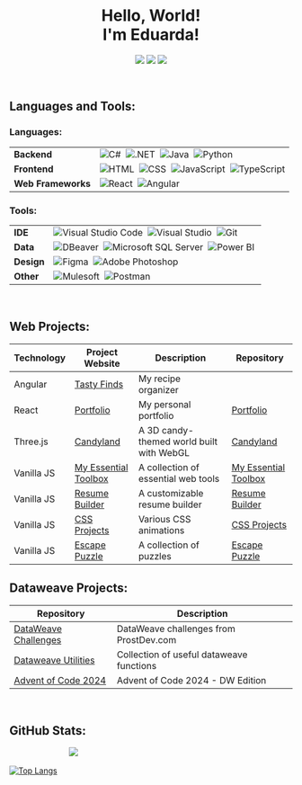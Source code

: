 <h1 align="center"> Hello, World! <br> I'm Eduarda!</h1>

<div align="center">
<a href="mailto:eduardasofia2000@gmail.com"><img src="https://img.shields.io/badge/Gmail-D14836?style=for-the-badge&logo=gmail&logoColor=white"></a>
<a href="https://www.linkedin.com/in/eduardabastos"><img src="https://img.shields.io/badge/linkedin-0077B5.svg?style=for-the-badge&logo=linkedin&logoColor=white"></a>
<a href="https://eduardasrbastos.github.io/portfolio"><img src="https://img.shields.io/badge/Portfolio-255E63?style=for-the-badge&logo=About.me&logoColor=white"></a>
</div>

<p>&nbsp;</p>
<h2>Languages and Tools:</h2>

<h3>Languages:</h3>
<table>
  <tbody>
    <tr>
      <td><b>Backend</b></td>
      <td>
        <img src="https://img.shields.io/badge/c%23-%23239120.svg?style=for-the-badge&logo=csharp&logoColor=white" title="C#">&nbsp
        <img src="https://img.shields.io/badge/.NET-512BD4?style=for-the-badge&logo=dotnet&logoColor=white" title=".NET">&nbsp
        <img src="https://img.shields.io/badge/Java-ED8B00?style=for-the-badge&logo=openjdk&logoColor=white" title="Java">&nbsp
        <img src="https://img.shields.io/badge/Python-3776AB?style=for-the-badge&logo=python&logoColor=white" title="Python">
      </td>
    </tr>
    <tr>
      <td><b>Frontend</b></td>
      <td>
        <img src="https://img.shields.io/badge/HTML-239120?style=for-the-badge&logo=html5&logoColor=white" title="HTML">&nbsp
        <img src="https://img.shields.io/badge/CSS-239120?&style=for-the-badge&logo=css3&logoColor=white" title="CSS">&nbsp
        <img src="https://img.shields.io/badge/JavaScript-323330?style=for-the-badge&logo=javascript&logoColor=F7DF1E" title="JavaScript">&nbsp
        <img src="https://img.shields.io/badge/TypeScript-007ACC?style=for-the-badge&logo=typescript&logoColor=white" title="TypeScript">
      </td>
    </tr>
    <tr>
      <td><b>Web Frameworks</b></td>
      <td>
        <img src="https://img.shields.io/badge/React-20232A?style=for-the-badge&logo=react&logoColor=61DAFB" title="React">&nbsp
        <img src="https://img.shields.io/badge/Angular-DD0031?style=for-the-badge&logo=angular&logoColor=white" title="Angular">
      </td>
    </tr>
  </tbody>
</table>

<h3>Tools:</h3>
<table>
  <tbody>
    <tr>
      <td><b>IDE</b></td>
      <td>
        <img src="https://img.shields.io/badge/Visual_Studio_Code-0078D4?style=for-the-badge&logo=visual%20studio%20code&logoColor=white" title="Visual Studio Code">&nbsp
        <img src="https://img.shields.io/badge/Visual_Studio-5C2D91?style=for-the-badge&logo=visual%20studio&logoColor=white" title="Visual Studio">&nbsp
        <img src="https://img.shields.io/badge/Git-F05032.svg?style=for-the-badge&logo=Git&logoColor=white" title="Git">
      </td>
    </tr>
    <tr>
      <td><b>Data</b></td>
      <td>
        <img src="https://img.shields.io/badge/DBeaver-382923.svg?style=for-the-badge&logo=DBeaver&logoColor=white" title="DBeaver">&nbsp
        <img src="https://img.shields.io/badge/Microsoft%20SQL%20Server-CC2927?style=for-the-badge&logo=microsoft%20sql%20server&logoColor=white" title="Microsoft SQL Server">&nbsp
        <img src="https://img.shields.io/badge/PowerBI-F2C811?style=for-the-badge&logo=Power%20BI&logoColor=white" title="Power BI">&nbsp
      </td>
    </tr>
    <tr>
      <td><b>Design</b></td>
      <td>
        <img src="https://img.shields.io/badge/Figma-F24E1E?style=for-the-badge&logo=figma&logoColor=white" title="Figma">&nbsp
        <img src="https://img.shields.io/badge/Adobe%20Photoshop-31A8FF?style=for-the-badge&logo=Adobe%20Photoshop&logoColor=black" title="Adobe Photoshop">&nbsp
      </td>
    </tr>
    <tr>
      <td><b>Other</b></td>
      <td>
        <img src="https://img.shields.io/badge/Mulesoft-00A0DF.svg?style=for-the-badge&logo=Mulesoft&logoColor=white" title="Mulesoft">&nbsp
        <img src="https://img.shields.io/badge/Postman-FF6C37.svg?style=for-the-badge&logo=Postman&logoColor=white" title="Postman">&nbsp
      </td>
    </tr>
  </tbody>
</table>

<p>&nbsp;</p>
<h2>Web Projects: </h2>
<table>
  <thead>
    <tr>
      <th>Technology</th>
      <th>Project Website</th>
      <th>Description</th>
      <th>Repository</th>
    </tr>
  </thead>
  <tbody>
    <tr>
      <td>Angular</td>
      <td><a href="https://tastyfinds.vercel.app">Tasty Finds</a></td>
      <td>My recipe organizer</td>
      <td></td>
    </tr>
    <tr>
      <td>React</td>
      <td><a href="https://eduardasrbastos.github.io/portfolio">Portfolio</a></td>
      <td>My personal portfolio</td>
      <td><a href="https://github.com/EduardaSRBastos/portfolio">Portfolio</a></td>
    </tr>
    <tr>
      <td>Three.js</td>
      <td><a href="https://eduardasrbastos.github.io/WebGL-Project">Candyland</a></td>
      <td>A 3D candy-themed world built with WebGL</td>
      <td><a href="https://github.com/EduardaSRBastos/WebGL-Project">Candyland</a></td>
    </tr>
    <tr>
      <td>Vanilla JS</td>
      <td><a href="https://eduardasrbastos.github.io/my-essential-toolbox">My Essential Toolbox</a></td>
      <td>A collection of essential web tools</td>
      <td><a href="https://github.com/EduardaSRBastos/my-essential-toolbox">My Essential Toolbox</a></td>
    </tr>
    <tr>
      <td>Vanilla JS</td>
      <td><a href="https://eduardasrbastos.github.io/resume-builder">Resume Builder</a></td>
      <td>A customizable resume builder</td>
      <td><a href="https://github.com/EduardaSRBastos/resume-builder">Resume Builder</a></td>
    </tr>
    <tr>
      <td>Vanilla JS</td>
      <td><a href="https://eduardasrbastos.github.io/css-projects">CSS Projects</a></td>
      <td>Various CSS animations</td>
      <td><a href="https://github.com/EduardaSRBastos/css-projects">CSS Projects</a></td>
    </tr>
    <tr>
      <td>Vanilla JS</td>
      <td><a href="https://eduardasrbastos.github.io/escape-puzzle">Escape Puzzle</a></td>
      <td>A collection of puzzles</td>
      <td><a href="https://github.com/EduardaSRBastos/escape-puzzle">Escape Puzzle</a></td>
    </tr>
  </tbody>
</table>

<h2>Dataweave Projects: </h2>
<table>
  <thead>
    <tr>
      <th>Repository</th>
      <th>Description</th>
    </tr>
  </thead>
  <tbody>
     <tr>
      <td><a href="https://github.com/EduardaSRBastos/dataweave-challenges">DataWeave Challenges</a></td>
      <td>DataWeave challenges from ProstDev.com </td>
    </tr>
    <tr>
      <td><a href="https://github.com/EduardaSRBastos/dataweave-utilities">Dataweave Utilities</a></td>
      <td>Collection of useful dataweave functions</td>
    </tr>
    <tr>
      <td><a href="https://github.com/EduardaSRBastos/advent-of-code-2024">Advent of Code 2024</a></td>
      <td>Advent of Code 2024 - DW Edition</td>
    </tr>
  </tbody>
</table>

<p>&nbsp</p>
<h2>GitHub Stats: </h2>

         [![](https://komarev.com/ghpvc/?username=EduardaSRBastos&color=yellow&abbreviated=true&label=Views)](https://github.com/EduardaSRBastos?tab=repositories)

[![Top Langs](https://github-readme-stats.vercel.app/api/top-langs/?username=EduardaSRBastos&size_weight=0.5&count_weight=0.5&layout=compact&title_color=fcba03&text_color=f8f8f2&bg_color=1a212b&langs_count=6)](https://github.com/EduardaSRBastos?tab=repositories)

<!--
**EduardaSRBastos/EduardaSRBastos** is a ✨ _special_ ✨ repository because its `README.md` (this file) appears on your GitHub profile.

Here are some ideas to get you started:

- 🔭 I’m currently working on ...
- 🌱 I’m currently learning ...
- 👯 I’m looking to collaborate on ...
- 🤔 I’m looking for help with ...
- 💬 Ask me about ...
- 📫 How to reach me: ...
- 😄 Pronouns: ...
- ⚡ Fun fact: ...
-->
